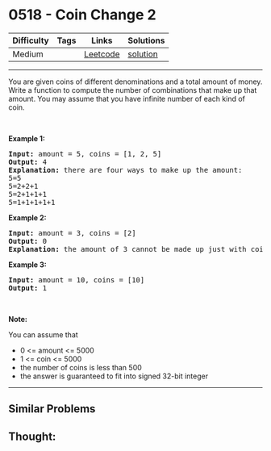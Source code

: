 # 0518 - Coin Change 2

Difficulty  | Tags | Links | Solutions
----------- | ---- | ----- | -----
Medium |  | [Leetcode](https://leetcode.com/problems/coin-change-2) | [solution](https://leetcode.com/problems/coin-change-2/solution/)


-----------

<p>You are given coins of different denominations and a total amount of money. Write a function to compute the number of combinations that make up that amount. You may assume that you have infinite number of each kind of coin.</p>

<ul>
</ul>

<p>&nbsp;</p>

<p><b>Example 1:</b></p>

<pre>
<b>Input:</b> amount = 5, coins = [1, 2, 5]
<b>Output:</b> 4
<b>Explanation:</b> there are four ways to make up the amount:
5=5
5=2+2+1
5=2+1+1+1
5=1+1+1+1+1
</pre>

<p><b>Example 2:</b></p>

<pre>
<b>Input:</b> amount = 3, coins = [2]
<b>Output:</b> 0
<b>Explanation:</b> the amount of 3 cannot be made up just with coins of 2.
</pre>

<p><b>Example 3:</b></p>

<pre>
<b>Input:</b> amount = 10, coins = [10] 
<b>Output:</b> 1
</pre>

<p>&nbsp;</p>

<p><b>Note:</b></p>

<p>You can assume that</p>

<ul>
	<li>0 &lt;= amount &lt;= 5000</li>
	<li>1 &lt;= coin &lt;= 5000</li>
	<li>the number of coins is less than 500</li>
	<li>the answer is guaranteed to fit into signed 32-bit integer</li>
</ul>


-----------


## Similar Problems




## Thought:
